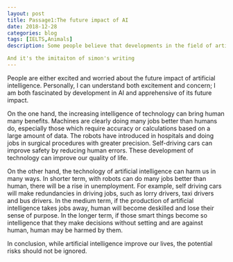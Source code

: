 ```yaml
---
layout: post
title: Passage1:The future impact of AI
date: 2018-12-28
categories: blog
tags: [IELTS,Animals]
description: Some people believe that developments in the field of artificial intelligence will have a positive impact on our lives in the near future. Others, by contrast, are worried that we are not prepared for a world in which computers are more intelligent than humans. Discuss both of these views and give your own opinion.

And it's the imitaiton of simon's writing
---
```


People are either excited and worried about the future impact of artificial intelligence. Personally, I can understand both excitement and concern; I am both fascinated by development in AI and apprehensive of its future impact.

On the one hand, the increasing intelligence of technology can bring human many benefits. Machines are clearly doing many jobs better than humans do, especially those which require accuracy or calculations based on a large amount of data. The robots have introduced in hospitals and doing jobs in surgical procedures with greater precision. Self-driving cars can improve safety by reducing human errors. These development of technology can improve our quality of life.

On the other hand, the technology of artificial intelligence can harm us in many ways. In shorter term, with robots can do many jobs better than human, there will be a rise in unemployment. For example, self driving cars will make redundancies in driving jobs, such as lorry drivers, taxi drivers and bus drivers. In the medium term, if the production of artificial intelligence takes jobs away, human will become deskilled and lose their sense of purpose. In the longer term, if those smart things become so intelligence that they make decisions without setting and are against human, human may be harmed by them.

In conclusion, while artificial intelligence improve our lives, the potential risks should not be ignored.














